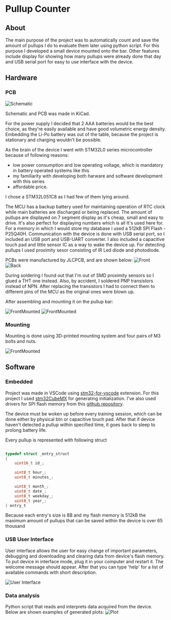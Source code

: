 
# Pullup Counter

## About

The main purpose of the project was to automatically count and save the amount of pullups I do to evaluate them later using python script. For this purpose I developed a small device mounted onto the bar. Other features include display for showing how many pullups were already done that day and USB serial port for easy to use interface with the device.

## Hardware

### PCB

![Schematic](pullup_counter_readme/schematic.svg)

Schematic and PCB was made in KiCad.

For the power supply I decided that 2 AAA batteries would be the best choice, as they're easily available and have good volumetric energy density. Embedding the Li-Po battery was out of the table, because the project is stationary and charging wouldn't be possible.

As the brain of the device I went with STM32L0 series microcontroller because of following reasons:

- low power consumption and low operating voltage, which is mandatory in battery operated systems like this
- my familiarity with developing both harware and software development with this series
- affordable price.

I chose a STM32L051C8 as I had few of them lying around.

The MCU has a backup battery used for maintaining operation of RTC clock while main batteries are discharged or being replaced. The amount of pullups are displayed on 7 segment display as it's cheap, small and easy to drive. It's also perfect for displaying numbers which is all It's used here for. For a memory in which I would store my database i used a 512kB SPI Flash - P25Q40H. Communication with the device is done with USB serial port, so I included an USB port and USB-UART converter. I also included a capacitive touch pad and little sensor IC as a way to wake the device up. For detecting pullups I used proximity sesor consisting of IR Led diode and photodiode.

PCBs were manufactured by JLCPCB, and are shown below:
![Front](pullup_counter_readme/BoardFront.jpg)
![Back](pullup_counter_readme/BoardBack.jpg)

During soldering I found out that I'm out of SMD proximity sensors so I glued a THT one instead. Also, by accident, I soldered PNP transistors instead of NPN. After replacing the transistors I had to connect them to different pins of the MCU as the original ones were blown up.

After assembling and mounting it on the pullup bar:

![FrontMounted](pullup_counter_readme/MountedFront.jpg)
![FrontMounted](pullup_counter_readme/MountedBack.jpg)

### Mounting

Mounting is done using 3D-printed mounting system and four pairs of M3 bolts and nuts.

![FrontMounted](pullup_counter_readme/mountingSystem.jpg)

## Software

### Embedded

Project was made in VSCode using [stm32-for-vscode](https://github.com/bmd-studio/stm32-for-vscode) extension. For this project I used [stm32CubeMX](https://www.st.com/en/development-tools/stm32cubemx.html) for generating initialization. I've also used drivers for SPI flash memory from this [github repository](https://github.com/nimaltd/w25qxx).

The device must be woken up before every training session, which can be done either by physical btn or capacitive touch pad. After that if device haven't detected a pullup within specified time, it goes back to sleep to prolong battery life.

Every pullup is represented with following struct

```C

typedef struct _entry_struct
{
    uint16_t id_;

    uint8_t hour_;
    uint8_t minutes_;

    uint8_t month_;
    uint8_t date_;
    uint8_t weekday_;
    uint8_t year_;
} entry_t

```

Because each entry's size is 8B and my flash memory is 512kB the maximum amount of pullups that can be saved within the device is over 65 thousand

### USB User Interface

User interface allows the user for easy change of important parameters, debugging and downloading and  clearing data from device's flash memory. To put device in interface mode, plug it in your computer and restart it. The welcome message should appear. After that you can type 'help' for a list of available commands with short description.

![User Interface](pullup_counter_readme/UserInterface0.png)

### Data analysis

Python script that reads and interprets data acquired from the device. Below are shown examples of generated plots:
![Plot](pullup_counter_readme/PullupDistributionDuringDay.png)

